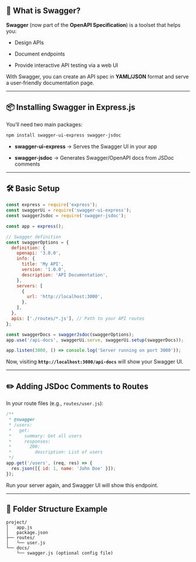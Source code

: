 ## 📘 What is Swagger?

**Swagger** (now part of the **OpenAPI Specification**) is a toolset that helps you:

- Design APIs
    
- Document endpoints
    
- Provide interactive API testing via a web UI
    

With Swagger, you can create an API spec in **YAML/JSON** format and serve a user-friendly documentation page.

---

## 📦 Installing Swagger in Express.js

You’ll need two main packages:

```bash
npm install swagger-ui-express swagger-jsdoc
```

- **swagger-ui-express** → Serves the Swagger UI in your app
    
- **swagger-jsdoc** → Generates Swagger/OpenAPI docs from JSDoc comments
    

---

## 🛠️ Basic Setup

```js
const express = require('express');
const swaggerUi = require('swagger-ui-express');
const swaggerJsdoc = require('swagger-jsdoc');

const app = express();

// Swagger definition
const swaggerOptions = {
  definition: {
    openapi: '3.0.0',
    info: {
      title: 'My API',
      version: '1.0.0',
      description: 'API Documentation',
    },
    servers: [
      {
        url: 'http://localhost:3000',
      },
    ],
  },
  apis: ['./routes/*.js'], // Path to your API routes
};

const swaggerDocs = swaggerJsdoc(swaggerOptions);
app.use('/api-docs', swaggerUi.serve, swaggerUi.setup(swaggerDocs));

app.listen(3000, () => console.log('Server running on port 3000'));
```

Now, visiting **`http://localhost:3000/api-docs`** will show your Swagger UI.

---

## ✏️ Adding JSDoc Comments to Routes

In your route files (e.g., `routes/user.js`):

```js
/**
 * @swagger
 * /users:
 *   get:
 *     summary: Get all users
 *     responses:
 *       200:
 *         description: List of users
 */
app.get('/users', (req, res) => {
  res.json([{ id: 1, name: 'John Doe' }]);
});
```

Run your server again, and Swagger UI will show this endpoint.

---

## 📂 Folder Structure Example

```
project/
│   app.js
│   package.json
├── routes/
│   └── user.js
└── docs/
    └── swagger.js (optional config file)
```
